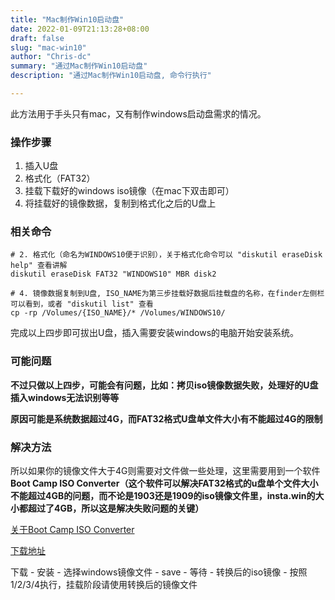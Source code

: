 ```yaml
---
title: "Mac制作Win10启动盘"
date: 2022-01-09T21:13:28+08:00
draft: false
slug: "mac-win10"
author: "Chris-dc"
summary: "通过Mac制作Win10启动盘"
description: "通过Mac制作Win10启动盘, 命令行执行"

---
```




此方法用于手头只有mac，又有制作windows启动盘需求的情况。



### 操作步骤

1. 插入U盘
2. 格式化（FAT32）
3. 挂载下载好的windows iso镜像（在mac下双击即可）
4. 将挂载好的镜像数据，复制到格式化之后的U盘上



### 相关命令

```shell
# 2. 格式化（命名为WINDOWS10便于识别），关于格式化命令可以 "diskutil eraseDisk help" 查看讲解
diskutil eraseDisk FAT32 "WINDOWS10" MBR disk2

# 4. 镜像数据复制到U盘, ISO_NAME为第三步挂载好数据后挂载盘的名称，在finder左侧栏可以看到，或者 "diskutil list" 查看
cp -rp /Volumes/{ISO_NAME}/* /Volumes/WINDOWS10/
```



完成以上四步即可拔出U盘，插入需要安装windows的电脑开始安装系统。





### 可能问题

**不过只做以上四步，可能会有问题，比如：拷贝iso镜像数据失败，处理好的U盘插入windows无法识别等等**

**原因可能是系统数据超过4G，而FAT32格式U盘单文件大小有不能超过4G的限制**





### 解决方法

所以如果你的镜像文件大于4G则需要对文件做一些处理，这里需要用到一个软件 **Boot Camp ISO Converter（这个软件可以解决FAT32格式的u盘单个文件大小不能超过4GB的问题，而不论是1903还是1909的iso镜像文件里，insta.win的大小都超过了4GB，所以这是解决失败问题的关键）**



[关于Boot Camp ISO Converter](https://twocanoes.com/using-larger-windows-10-isos-with-boot-camp-assistant/)

[下载地址](https://twocanoes-software-updates.s3.amazonaws.com/Boot%20Camp%20ISO%20Converter1_6.dmg)



下载 - 安装 - 选择windows镜像文件 - save - 等待 - 转换后的iso镜像 - 按照1/2/3/4执行，挂载阶段请使用转换后的镜像文件

